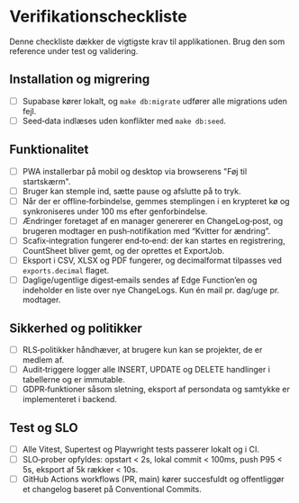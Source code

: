 # Verifikationscheckliste

Denne checkliste dækker de vigtigste krav til applikationen. Brug den som reference under test og validering.

## Installation og migrering

* [ ] Supabase kører lokalt, og `make db:migrate` udfører alle migrations uden fejl.
* [ ] Seed‑data indlæses uden konflikter med `make db:seed`.

## Funktionalitet

* [ ] PWA installerbar på mobil og desktop via browserens "Føj til startskærm".
* [ ] Bruger kan stemple ind, sætte pause og afslutte på to tryk. 
* [ ] Når der er offline‑forbindelse, gemmes stemplingen i en krypteret kø og synkroniseres under 100 ms efter genforbindelse.
* [ ] Ændringer foretaget af en manager genererer en ChangeLog‑post, og brugeren modtager en push‑notifikation med “Kvitter for ændring”.
* [ ] Scafix‑integration fungerer end‑to‑end: der kan startes en registrering, CountSheet bliver gemt, og der oprettes et ExportJob.
* [ ] Eksport i CSV, XLSX og PDF fungerer, og decimalformat tilpasses ved `exports.decimal` flaget.
* [ ] Daglige/ugentlige digest‑emails sendes af Edge Function’en og indeholder en liste over nye ChangeLogs. Kun én mail pr. dag/uge pr. modtager.

## Sikkerhed og politikker

* [ ] RLS‑politikker håndhæver, at brugere kun kan se projekter, de er medlem af.
* [ ] Audit‑triggere logger alle INSERT, UPDATE og DELETE handlinger i tabellerne og er immutable.
* [ ] GDPR‑funktioner såsom sletning, eksport af persondata og samtykke er implementeret i backend.

## Test og SLO

* [ ] Alle Vitest, Supertest og Playwright tests passerer lokalt og i CI.
* [ ] SLO‑prober opfyldes: opstart < 2s, lokal commit < 100ms, push P95 < 5s, eksport af 5k rækker < 10s.
* [ ] GitHub Actions workflows (PR, main) kører succesfuldt og offentliggør et changelog baseret på Conventional Commits.
